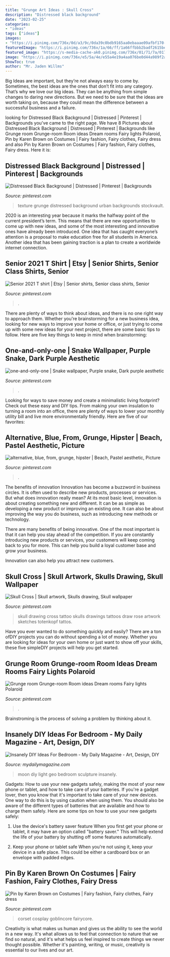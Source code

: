 ```yaml
---
title: "Grunge Art Ideas : Skull Cross"
description: "Distressed black background"
date: "2023-02-25"
categories:
- "ideas"
tags: ["ideas"]
images:
- "https://i.pinimg.com/736x/0d/a3/9c/0da39c0bdb9165aa0ebaaae09afbf170--summer-vibes-summer-sunset.jpg"
featuredImage: "https://i.pinimg.com/736x/1a/66/ff/1a66ffbbb2badf2615be247be03a0dc7.jpg"
featured_image: "https://s-media-cache-ak0.pinimg.com/736x/01/71/7a/01717aafa5ec6c202a1b009fe49cb0ef.jpg"
image: "https://i.pinimg.com/736x/e5/5a/4e/e55a4e19a4aa076be0d44a989f2a69f7.jpg"
ShowToc: true
author: "Mr. Jaden Willms"
---
```



Big Ideas are important, but they’re not always easy to come by. Sometimes, the best ideas are the ones that don’t fit into any category. That’s why we love our big ideas. They can be anything from simple changes to daring new directions. But we need to be sure that the ideas are worth taking on, because they could mean the difference between a successful business and a failure.

	

		
looking for Distressed Black Background | Distressed | Pinterest | Backgrounds you've came to the right page. We have 8 Pictures about Distressed Black Background | Distressed | Pinterest | Backgrounds like Grunge room Grunge-room Room ideas Dream rooms Fairy lights Polaroid, Pin by Karen Brown on Costumes | Fairy fashion, Fairy clothes, Fairy dress and also Pin by Karen Brown on Costumes | Fairy fashion, Fairy clothes, Fairy dress. Here it is:
		
    
## Distressed Black Background | Distressed | Pinterest | Backgrounds

<img loading=lazy src="https://s-media-cache-ak0.pinimg.com/736x/01/71/7a/01717aafa5ec6c202a1b009fe49cb0ef.jpg" onerror="this.onerror=null;this.src='https://tse1.mm.bing.net/th?id=OIP.jBtTatQoMWjrEpUW_VuMkwHaKL&amp;pid=15.1';" alt="Distressed Black Background | Distressed | Pinterest | Backgrounds">

_Source: pinterest.com_

>texture grunge distressed background urban backgrounds stockvault. 

	

2020 is an interesting year because it marks the halfway point of the current president’s term. This means that there are new opportunities to come up with new ideas, and some of the most interesting and innovative ones have already been introduced. One idea that has caught everyone’s attention is a proposal to make education free for all students in America. Another idea that has been gaining traction is a plan to create a worldwide internet connection.

    
## Senior 2021 T Shirt | Etsy | Senior Shirts, Senior Class Shirts, Senior

<img loading=lazy src="https://i.pinimg.com/736x/1a/66/ff/1a66ffbbb2badf2615be247be03a0dc7.jpg" onerror="this.onerror=null;this.src='https://tse4.mm.bing.net/th?id=OIP.Xult8nPJmgOI0bCd3zFi_wHaJ3&amp;pid=15.1';" alt="Senior 2021 T shirt | Etsy | Senior shirts, Senior class shirts, Senior">

_Source: pinterest.com_

>. 

	

There are plenty of ways to think about ideas, and there is no one right way to approach them. Whether you're brainstorming for a new business idea, looking for new ways to improve your home or office, or just trying to come up with some new ideas for your next project, there are some basic tips to follow. Here are five key things to keep in mind when brainstorming: 

    
## One-and-only-one | Snake Wallpaper, Purple Snake, Dark Purple Aesthetic

<img loading=lazy src="https://i.pinimg.com/736x/c8/e4/fb/c8e4fbdb87e6006c8ba369d9a693ba08.jpg" onerror="this.onerror=null;this.src='https://tse2.mm.bing.net/th?id=OIP.vfyIZz_BYTpT6p-YKU5d4QAAAA&amp;pid=15.1';" alt="one-and-only-one | Snake wallpaper, Purple snake, Dark purple aesthetic">

_Source: pinterest.com_

>. 

	

Looking for ways to save money and create a minimalistic living footprint? Check out these easy and DIY tips. From making your own insulation to turning a room into an office, there are plenty of ways to lower your monthly utility bill and live more environmentally friendly. Here are five of our favorites: 

    
## Alternative, Blue, From, Grunge, Hipster | Beach, Pastel Aesthetic, Picture

<img loading=lazy src="https://i.pinimg.com/736x/0d/a3/9c/0da39c0bdb9165aa0ebaaae09afbf170--summer-vibes-summer-sunset.jpg" onerror="this.onerror=null;this.src='https://tse4.mm.bing.net/th?id=OIP.Zi-AWJfRbRYNX-d3tLdStAHaJ4&amp;pid=15.1';" alt="alternative, blue, from, grunge, hipster | Beach, Pastel aesthetic, Picture">

_Source: pinterest.com_

>. 

	

The benefits of innovation
Innovation has become a buzzword in business circles. It is often used to describe new products, processes or services. But what does innovation really mean?
At its most basic level, innovation is about creating something new and different. It can be as simple as developing a new product or improving an existing one. It can also be about improving the way you do business, such as introducing new methods or technology.

There are many benefits of being innovative. One of the most important is that it can help you stay ahead of the competition. If you are constantly introducing new products or services, your customers will keep coming back to you for more. This can help you build a loyal customer base and grow your business.

Innovation can also help you attract new customers.

    
## Skull Cross | Skull Artwork, Skulls Drawing, Skull Wallpaper

<img loading=lazy src="https://i.pinimg.com/736x/b1/ac/31/b1ac31c6ccc6c8ab56640c84b15ae52a--tattos-skull.jpg" onerror="this.onerror=null;this.src='https://tse2.mm.bing.net/th?id=OIP.bj0yvY6xMYODqGPqj4uKiAHaJ9&amp;pid=15.1';" alt="Skull Cross | Skull artwork, Skulls drawing, Skull wallpaper">

_Source: pinterest.com_

>skull drawing cross tattoo skulls drawings tattoos draw rose artwork sketches totenkopf tattos. 

	

Have you ever wanted to do something quickly and easily? There are a ton ofDIY projects you can do without spending a lot of money. Whether you are looking for ideas for your own home or just want to show off your skills, these five simpleDIY projects will help you get started.

    
## Grunge Room Grunge-room Room Ideas Dream Rooms Fairy Lights Polaroid

<img loading=lazy src="https://i.pinimg.com/736x/92/73/fc/9273fcf816b5b35bafd7c039aa7b04b0.jpg" onerror="this.onerror=null;this.src='https://tse1.mm.bing.net/th?id=OIP.ZO6RoQh-wEpOJpqIAI4_7QHaNK&amp;pid=15.1';" alt="Grunge room Grunge-room Room ideas Dream rooms Fairy lights Polaroid">

_Source: pinterest.com_

>. 

	

Brainstroming is the process of solving a problem by thinking about it.

    
## Insanely DIY Ideas For Bedroom - My Daily Magazine - Art, Design, DIY

<img loading=lazy src="https://mydailymagazine.com/wp-content/uploads/2016/10/Geo-Moon-Light-Sculpture.jpg" onerror="this.onerror=null;this.src='https://tse4.mm.bing.net/th?id=OIP.fpY9ks8m3W-VKt2JXqXJ9AHaLH&amp;pid=15.1';" alt="Insanely DIY Ideas For Bedroom - My Daily Magazine - Art, Design, DIY">

_Source: mydailymagazine.com_

>moon diy light geo bedroom sculpture insanely. 

	

Gadgets: How to use your new gadgets safely, making the most of your new phone or tablet, and how to take care of your batteries.
If you're a gadget lover, then you know that it's important to take care of your new devices. One way to do this is by using caution when using them. You should also be aware of the different types of batteries that are available and how to charge them safely. Here are some tips on how to use your new gadgets safely: 
1) Use the device's battery saver feature When you first get your phone or tablet, it may have an option called "battery saver." This will help extend the life of your battery by shutting off some features automatically. 

2) Keep your phone or tablet safe When you're not using it, keep your device in a safe place. This could be either a cardboard box or an envelope with padded edges.

    
## Pin By Karen Brown On Costumes | Fairy Fashion, Fairy Clothes, Fairy Dress

<img loading=lazy src="https://i.pinimg.com/736x/e5/5a/4e/e55a4e19a4aa076be0d44a989f2a69f7.jpg" onerror="this.onerror=null;this.src='https://tse3.mm.bing.net/th?id=OIP.n6a9A4AnClkoxlazyRS-NQHaLH&amp;pid=15.1';" alt="Pin by Karen Brown on Costumes | Fairy fashion, Fairy clothes, Fairy dress">

_Source: pinterest.com_

>corset cosplay goblincore fairycore. 

	

Creativity is what makes us human and gives us the ability to see the world in a new way. It's what allows us to feel that connection to nature that we find so natural, and it's what helps us feel inspired to create things we never thought possible. Whether it's painting, writing, or music, creativity is essential to our lives and our art.

